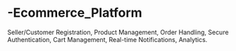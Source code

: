 # -Ecommerce_Platform
Seller/Customer Registration, Product Management, Order Handling, Secure Authentication, Cart Management, Real-time Notifications, Analytics.
